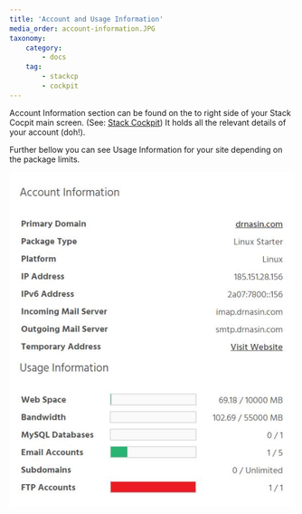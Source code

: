 ```yaml
---
title: 'Account and Usage Information'
media_order: account-information.JPG
taxonomy:
    category:
        - docs
    tag:
        - stackcp
        - cockpit
---
```


Account Information section can be found on the to right side of your Stack Cocpit main screen. (See: [Stack Cockpit](/stack-cockpit))
It holds all the relevant details of your account (doh!).

Further bellow you can see Usage Information for your site depending on the package limits.

![](account-information.JPG)

